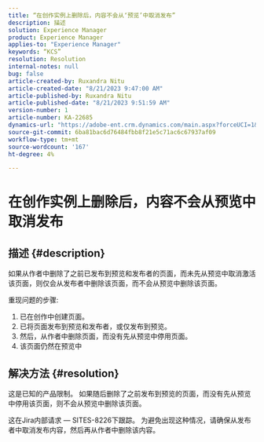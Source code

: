 ```yaml
---
title: “在创作实例上删除后，内容不会从‘预览’中取消发布”
description: 描述
solution: Experience Manager
product: Experience Manager
applies-to: "Experience Manager"
keywords: “KCS”
resolution: Resolution
internal-notes: null
bug: false
article-created-by: Ruxandra Nitu
article-created-date: "8/21/2023 9:47:00 AM"
article-published-by: Ruxandra Nitu
article-published-date: "8/21/2023 9:51:59 AM"
version-number: 1
article-number: KA-22685
dynamics-url: "https://adobe-ent.crm.dynamics.com/main.aspx?forceUCI=1&pagetype=entityrecord&etn=knowledgearticle&id=b9a6f8ab-0740-ee11-bdf3-6045bd0065f9"
source-git-commit: 6ba81bac6d76484fbb8f21e5c71ac6c67937af09
workflow-type: tm+mt
source-wordcount: '167'
ht-degree: 4%

---
```


# 在创作实例上删除后，内容不会从预览中取消发布

## 描述 {#description}




如果从作者中删除了之前已发布到预览和发布者的页面，而未先从预览中取消激活该页面，则仅会从发布者中删除该页面，而不会从预览中删除该页面。

重现问题的步骤:

1. 已在创作中创建页面。
2. 已将页面发布到预览和发布者，或仅发布到预览。
3. 然后，从作者中删除页面，而没有先从预览中停用页面。
4. 该页面仍然在预览中





## 解决方法 {#resolution}


这是已知的产品限制。 如果随后删除了之前发布到预览的页面，而没有先从预览中停用该页面，则不会从预览中删除该页面。

这在Jira内部请求 — SITES-8226下跟踪。
为避免出现这种情况，请确保从发布者中取消发布内容，然后再从作者中删除该内容。
